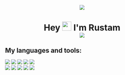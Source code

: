 <div id="header" align="center">
  <img src="https://media.giphy.com/media/zCM217yklW7vpSlRIf/giphy.gif" /><br>
  <h1>
    Hey  
    <img src="https://media.giphy.com/media/hvRJCLFzcasrR4ia7z/giphy.gif" width="30px"/>
    I'm Rustam <br>
    <a href='https://t.me/mrbbyface'>
      <img src='https://img.shields.io/badge/Telegram-blue?style=for-the-badge&logo=telegram&logoColor=white' />
    </a>
<!--     <a href='https://www.instagram.com/mrbbyface/'>
      <img src='https://img.shields.io/badge/Instagram-e5205b?style=for-the-badge&logo=instagram&logoColor=white' />
    </a> -->
    
  </h1>
</div>



<!-- ## My Stats :
[![](https://github-readme-stats.vercel.app/api?username=rustam41k0&show_icons=true&theme=tokyonight)](https://github.com/anuraghazra/github-readme-stats)  
[![Top Langs](https://github-readme-stats.vercel.app/api/top-langs/?username=rustam41k0&layout=compact&theme=tokyonight)](https://github.com/anuraghazra/github-readme-stats) -->

<h2 > My languages and tools: </h2>

![](https://img.shields.io/badge/django-black?style=for-the-badge&logo=django&logoColor=white)
![](https://img.shields.io/badge/Python-black?style=for-the-badge&logo=python&logoColor=white)
![](https://img.shields.io/badge/postgres-black.svg?style=for-the-badge&logo=postgresql&logoColor=white)
![](https://img.shields.io/badge/-CSS3-black?style=for-the-badge&logo=CSS3&logoColor=white)
![](https://img.shields.io/badge/Pycharm-black?style=for-the-badge&logo=pycharm&logoColor=white)
<br>
![](https://img.shields.io/badge/Linux-black?style=for-the-badge&logo=linux&logoColor=white)
![](https://img.shields.io/badge/Postman-black?style=for-the-badge&logo=postman&logoColor=white)
![](https://img.shields.io/badge/-HTML5-black?style=for-the-badge&logo=HTML5&logoColor=white)
![](https://img.shields.io/badge/ubuntu-black?style=for-the-badge&logo=ubuntu&logoColor=white)
![](https://img.shields.io/badge/git-black.svg?style=for-the-badge&logo=git&logoColor=white)

<!-- ![](https://img.shields.io/badge/django-022a1a?style=for-the-badge&logo=django&logoColor=white)
![](https://img.shields.io/badge/Python-blue?style=for-the-badge&logo=python&logoColor=white)
![](https://img.shields.io/badge/postgres-%23316192.svg?style=for-the-badge&logo=postgresql&logoColor=white)
![](https://img.shields.io/badge/-CSS3-0a8bc5?style=for-the-badge&logo=CSS3&logoColor=white)
![](https://img.shields.io/badge/Pycharm-success?style=for-the-badge&logo=pycharm&logoColor=black)
![](https://img.shields.io/badge/Linux-FCC624?style=for-the-badge&logo=linux&logoColor=black)
![](https://img.shields.io/badge/Postman-FF6C37?style=for-the-badge&logo=postman&logoColor=red)
![](https://img.shields.io/badge/-HTML5-e54c21?style=for-the-badge&logo=HTML5&logoColor=white)
![](https://img.shields.io/badge/ubuntu-orange?style=for-the-badge&logo=ubuntu&logoColor=white)
![](https://img.shields.io/badge/git-%23F05033.svg?style=for-the-badge&logo=git&logoColor=white) -->


<!-- [![Top Langs](https://github-readme-stats.vercel.app/api/top-langs/?username=rustam41k0&layout=compact&theme=tokyonight)](https://github.com/anuraghazra/github-readme-stats) -->
